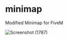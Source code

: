 # minimap
Modified Minimap for FiveM


![Screenshot (1787)](https://github.com/NethushaDulmina/minimap/assets/87743415/2e374a98-ae94-4946-be9e-41cc4485204d)

